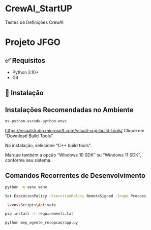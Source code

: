# CrewAI_StartUP
Testes de Definições CrewAI
# Projeto JFGO

## ✅ Requisitos
- Python 3.10+
- Git

## 🚀 Instalação

## Instalações Recomendadas no Ambiente 
``` bash
ms-python.vscode-python-envs
```
https://visualstudio.microsoft.com/visual-cpp-build-tools/
Clique em “Download Build Tools”.

Na instalação, selecione “C++ build tools”.

Marque também a opção “Windows 10 SDK” ou “Windows 11 SDK”, conforme seu sistema.

## Comandos Recorrentes de Desenvolvimento 

```bash
python -m venv venv
```
```bash
Set-ExecutionPolicy -ExecutionPolicy RemoteSigned -Scope Process
```
```bash
.\venv\Scripts\Activate
```
```bash
pip install -r requirements.txt
```
```bash
python mvp_agente_recepcao/app.py
```